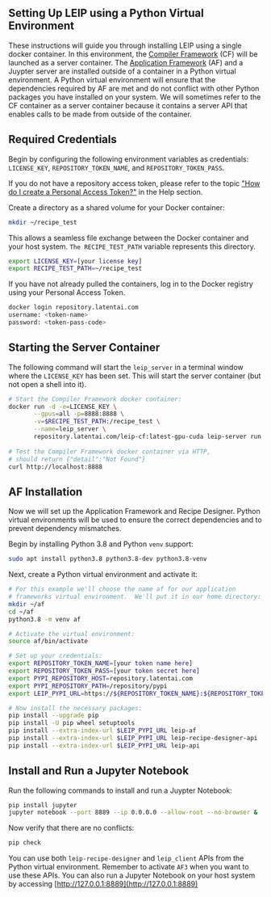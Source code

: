 ## Setting Up LEIP using a Python Virtual Environment

These instructions will guide you through installing LEIP using a single docker container. In this environment, the [Compiler Framework](https://leipdocs.latentai.io/cf/latest/content/) (CF) will be launched as a server container. The [Application Framework](https://leipdocs.latentai.io/af/latest/content/) (AF) and a Juypter server are installed outside of a container in a Python virtual environment. A Python virtual environment will ensure that the dependencies required by AF are met and do not conflict with other Python packages you have installed on your system.  We will sometimes refer to the CF container as a server container because it contains a server API that enables calls to be made from outside of the container.

## Required Credentials

Begin by configuring the following environment variables as credentials: `LICENSE_KEY`, `REPOSITORY_TOKEN_NAME`, and `REPOSITORY_TOKEN_PASS`.


If you do not have a repository access token, please refer to the topic ["How do I create a Personal Access Token?"](https://leipdocs.latentai.io/home/content/help/#installing-leip) in the Help section. 

Create a directory as a shared volume for your Docker container:
 
```bash
mkdir ~/recipe_test
```

This allows a seamless file exchange between the Docker container and your host system. `The RECIPE_TEST_PATH` variable represents this directory.

```bash
export LICENSE_KEY=[your license key]
export RECIPE_TEST_PATH=~/recipe_test
```

If you have not already pulled the containers, log in to the Docker registry using your Personal Access Token.

```bash
docker login repository.latentai.com
username: <token-name>
password: <token-pass-code>
```

## Starting the Server Container

The following command will start the `leip_server` in a terminal window where the `LICENSE_KEY` has been set. This will start the server container (but not open a shell into it).

```bash
# Start the Compiler Framework docker container:
docker run -d -e=LICENSE_KEY \
       --gpus=all -p=8888:8888 \
       -v=$RECIPE_TEST_PATH:/recipe_test \
       --name=leip_server \
       repository.latentai.com/leip-cf:latest-gpu-cuda leip-server run
       
# Test the Compiler Framework docker container via HTTP, 
# should return {"detail":"Not Found"}
curl http://localhost:8888
```
## AF Installation

Now we will set up the Application Framework and Recipe Designer. Python virtual environments will be used to ensure the correct dependencies and to prevent dependency mismatches.

Begin by installing Python 3.8 and Python `venv` support: 

```bash
sudo apt install python3.8 python3.8-dev python3.8-venv
```

Next, create a Python virtual environment and activate it:

```bash
# For this example we'll choose the name af for our application 
# frameworks virtual environment.  We'll put it in our home directory:
mkdir ~/af
cd ~/af
python3.8 -m venv af

# Activate the virtual environment:
source af/bin/activate

# Set up your credentials:
export REPOSITORY_TOKEN_NAME=[your token name here]
export REPOSITORY_TOKEN_PASS=[your token secret here]
export PYPI_REPOSITORY_HOST=repository.latentai.com
export PYPI_REPOSITORY_PATH=/repository/pypi
export LEIP_PYPI_URL=https://${REPOSITORY_TOKEN_NAME}:${REPOSITORY_TOKEN_PASS}@${PYPI_REPOSITORY_HOST}${PYPI_REPOSITORY_PATH}/simple

# Now install the necessary packages:
pip install --upgrade pip
pip install -U pip wheel setuptools
pip install --extra-index-url $LEIP_PYPI_URL leip-af
pip install --extra-index-url $LEIP_PYPI_URL leip-recipe-designer-api
pip install --extra-index-url $LEIP_PYPI_URL leip-api
```

## Install and Run a Jupyter Notebook

Run the following commands to install and run a Juypter Notebook:

```bash
pip install jupyter
jupyter notebook --port 8889 --ip 0.0.0.0 --allow-root --no-browser &
```

Now verify that there are no conflicts:

```bash
pip check
```

You can use both `leip-recipe-designer` and `leip_client` APIs from the Python virtual environment. Remember to activate `AF3` when you want to use these APIs. You can also run a Jupyter Notebook on your host system by accessing [http://127.0.0.1:8889](http://127.0.0.1:8889)
